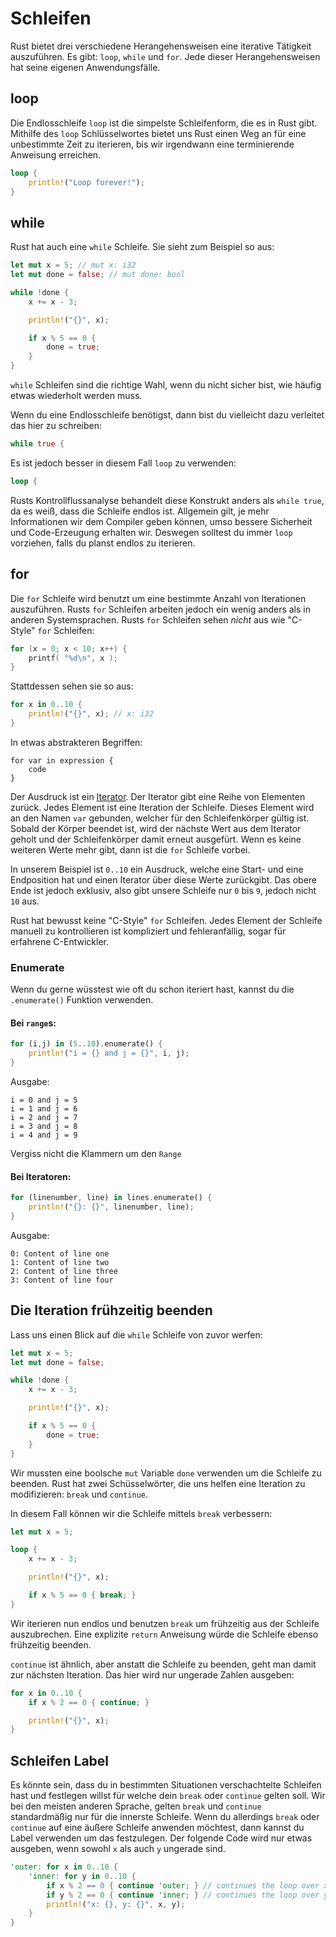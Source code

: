 # Schleifen

Rust bietet drei verschiedene Herangehensweisen eine iterative
Tätigkeit auszuführen. Es gibt: `loop`, `while` und `for`.
Jede dieser Herangehensweisen hat seine eigenen Anwendungsfälle.

## loop

Die Endlosschleife `loop` ist die simpelste Schleifenform, die es in Rust gibt.
Mithilfe des `loop` Schlüsselwortes bietet uns Rust einen Weg an für eine
unbestimmte Zeit zu iterieren, bis wir irgendwann eine terminierende Anweisung
erreichen.

```rust
loop {
    println!("Loop forever!");
}
```

## while

Rust hat auch eine `while` Schleife. Sie sieht zum Beispiel so aus:

```rust
let mut x = 5; // mut x: i32
let mut done = false; // mut done: bool

while !done {
    x += x - 3;

    println!("{}", x);

    if x % 5 == 0 {
        done = true;
    }
}
```

`while` Schleifen sind die richtige Wahl, wenn du nicht sicher bist,
wie häufig etwas wiederholt werden muss.

Wenn du eine Endlosschleife benötigst,
dann bist du vielleicht dazu verleitet das hier zu schreiben:

```rust
while true {
```

Es ist jedoch besser in diesem Fall `loop` zu verwenden:

```rust
loop {
```

Rusts Kontrollflussanalyse behandelt diese Konstrukt anders als `while true`,
da es weiß, dass die Schleife endlos ist. Allgemein gilt, je mehr
Informationen wir dem Compiler geben können, umso bessere Sicherheit und
Code-Erzeugung erhalten wir. Deswegen solltest du immer `loop` vorziehen,
falls du planst endlos zu iterieren.

## for

Die `for` Schleife wird benutzt um eine bestimmte Anzahl von Iterationen
auszuführen. Rusts `for` Schleifen arbeiten jedoch ein wenig anders als in
anderen Systemsprachen. Rusts `for` Schleifen sehen *nicht* aus wie "C-Style"
`for` Schleifen:

```c
for (x = 0; x < 10; x++) {
    printf( "%d\n", x );
}
```

Stattdessen sehen sie so aus:

```rust
for x in 0..10 {
    println!("{}", x); // x: i32
}
```

In etwas abstrakteren Begriffen:

```
for var in expression {
    code
}
```

Der Ausdruck ist ein [Iterator][iterator]. Der Iterator gibt eine Reihe von
Elementen zurück. Jedes Element ist eine Iteration der Schleife. Dieses Element
wird an den Namen `var` gebunden, welcher für den Schleifenkörper gültig ist.
Sobald der Körper beendet ist, wird der nächste Wert aus dem Iterator geholt
und der Schleifenkörper damit erneut ausgefürt. Wenn es keine weiteren
Werte mehr gibt, dann ist die `for` Schleife vorbei.

[iterator]: Iteratoren.md

In unserem Beispiel ist `0..10` ein Ausdruck, welche eine Start- und eine
Endposition hat und einen Iterator über diese Werte zurückgibt.
Das obere Ende ist jedoch exklusiv, also gibt unsere Schleife nur
`0` bis `9`, jedoch nicht `10` aus.

Rust hat bewusst keine "C-Style" `for` Schleifen.
Jedes Element der Schleife manuell zu kontrollieren ist kompliziert und
fehleranfällig, sogar für erfahrene C-Entwickler.

### Enumerate

Wenn du gerne wüsstest wie oft du schon iteriert hast, kannst du die
`.enumerate()` Funktion verwenden.

#### Bei `range`s:

```rust
for (i,j) in (5..10).enumerate() {
    println!("i = {} and j = {}", i, j);
}
```

Ausgabe:

```text
i = 0 and j = 5
i = 1 and j = 6
i = 2 and j = 7
i = 3 and j = 8
i = 4 and j = 9
```

Vergiss nicht die Klammern um den `Range`

#### Bei Iteratoren:

```rust
for (linenumber, line) in lines.enumerate() {
    println!("{}: {}", linenumber, line);
}
```

<!-- Original:
# let lines = "hello\nworld".lines();
for (linenumber, line) in lines.enumerate() {
    println!("{}: {}", linenumber, line);
}
-->

Ausgabe:

```text
0: Content of line one
1: Content of line two
2: Content of line three
3: Content of line four
```

## Die Iteration frühzeitig beenden

Lass uns einen Blick auf die `while` Schleife von zuvor werfen:

```rust
let mut x = 5;
let mut done = false;

while !done {
    x += x - 3;

    println!("{}", x);

    if x % 5 == 0 {
        done = true;
    }
}
```

Wir mussten eine boolsche `mut` Variable `done` verwenden um die Schleife
zu beenden. Rust hat zwei Schüsselwörter, die uns helfen eine Iteration zu
modifizieren: `break` und `continue`.

In diesem Fall können wir die Schleife mittels `break` verbessern:

```rust
let mut x = 5;

loop {
    x += x - 3;

    println!("{}", x);

    if x % 5 == 0 { break; }
}
```

Wir iterieren nun endlos und benutzen `break` um frühzeitig aus der Schleife
auszubrechen. Eine explizite `return` Anweisung würde die Schleife ebenso
frühzeitig beenden.

`continue` ist ähnlich, aber anstatt die Schleife zu beenden,
geht man damit zur nächsten Iteration.
Das hier wird nur ungerade Zahlen ausgeben:

```rust
for x in 0..10 {
    if x % 2 == 0 { continue; }

    println!("{}", x);
}
```

## Schleifen Label

Es könnte sein, dass du in bestimmten Situationen verschachtelte Schleifen
hast und festlegen willst für welche dein `break` oder `continue` gelten soll.
Wir bei den meisten anderen Sprache, gelten `break` und `continue`
standardmäßig nur für die innerste Schleife.
Wenn du allerdings `break` oder `continue` auf eine äußere Schleife anwenden
möchtest, dann kannst du Label verwenden um das festzulegen.
Der folgende Code wird nur etwas ausgeben,
wenn sowohl `x` als auch `y` ungerade sind.

```rust
'outer: for x in 0..10 {
    'inner: for y in 0..10 {
        if x % 2 == 0 { continue 'outer; } // continues the loop over x
        if y % 2 == 0 { continue 'inner; } // continues the loop over y
        println!("x: {}, y: {}", x, y);
    }
}
```
